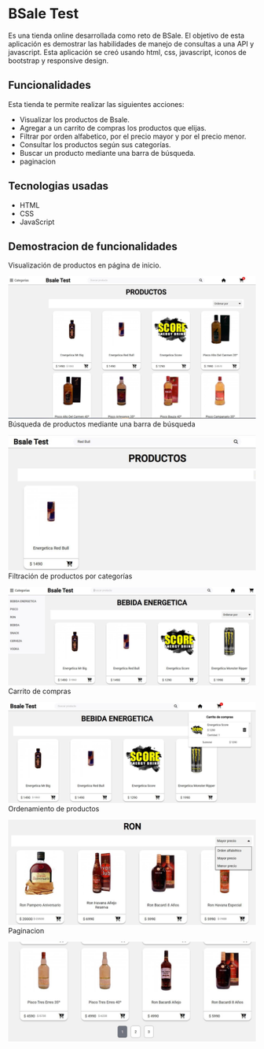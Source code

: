 # BSale Test

Es una tienda online desarrollada como reto de BSale. El objetivo de esta aplicación es demostrar las habilidades de manejo de consultas a una API y javascript. Esta aplicación se creó usando html, css, javascript, iconos de bootstrap y responsive design.

## Funcionalidades

Esta tienda te permite realizar las siguientes acciones:

- Visualizar los productos de Bsale.
- Agregar a un carrito de compras los productos que elijas.
- Filtrar por orden alfabetico, por el precio mayor y por el precio menor.
- Consultar los productos según sus categorías.
- Buscar un producto mediante una barra de búsqueda.
- paginacion

## Tecnologias usadas

- HTML
- CSS
- JavaScript

## Demostracion de funcionalidades

Visualización de productos en página de inicio.

![Pagina inicio](/images/screen1.jfif "Pagina inicio")
Búsqueda de productos mediante una barra de búsqueda

![Pagina inicio](/images/screen2.jfif "Pagina inicio")
Filtración de productos por categorías

![Pagina inicio](/images/screen3.jfif "Pagina inicio")
Carrito de compras

![Pagina inicio](/images/screen4.jfif "Pagina inicio")
Ordenamiento de productos

![Pagina inicio](/images/screen5.jfif "Pagina inicio")
Paginacion

![Pagina inicio](/images/screen6.jfif "Pagina inicio")
